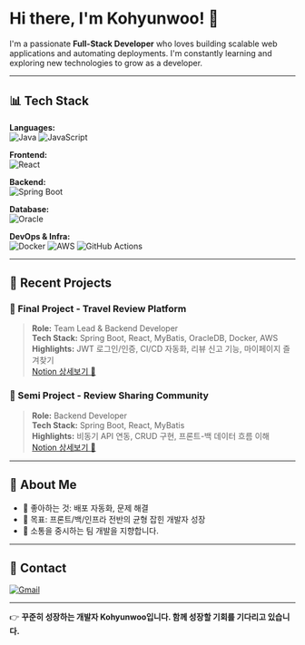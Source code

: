 # Hi there, I'm Kohyunwoo! 👋

I'm a passionate **Full-Stack Developer** who loves building scalable web applications and automating deployments. I'm constantly learning and exploring new technologies to grow as a developer.

---

## 📊 Tech Stack

**Languages:**  
![Java](https://img.shields.io/badge/Java-007396?style=for-the-badge&logo=java&logoColor=white)
![JavaScript](https://img.shields.io/badge/JavaScript-F7DF1E?style=for-the-badge&logo=javascript&logoColor=black)

**Frontend:**  
![React](https://img.shields.io/badge/React-61DAFB?style=for-the-badge&logo=react&logoColor=black)

**Backend:**  
![Spring Boot](https://img.shields.io/badge/Spring%20Boot-6DB33F?style=for-the-badge&logo=spring-boot&logoColor=white)

**Database:**  
![Oracle](https://img.shields.io/badge/Oracle-F80000?style=for-the-badge&logo=oracle&logoColor=white)

**DevOps & Infra:**  
![Docker](https://img.shields.io/badge/Docker-2496ED?style=for-the-badge&logo=docker&logoColor=white)
![AWS](https://img.shields.io/badge/AWS-232F3E?style=for-the-badge&logo=amazon-aws&logoColor=white)
![GitHub Actions](https://img.shields.io/badge/GitHub%20Actions-2088FF?style=for-the-badge&logo=github-actions&logoColor=white)

---

## 📅 Recent Projects

### 📅 Final Project - Travel Review Platform
> **Role:** Team Lead & Backend Developer  
> **Tech Stack:** Spring Boot, React, MyBatis, OracleDB, Docker, AWS  
> **Highlights:** JWT 로그인/인증, CI/CD 자동화, 리뷰 신고 기능, 마이페이지 즐겨찾기  
[Notion 상세보기 📍](https://www.notion.so/Final-22ebfab2b08b80d5a03be45f4e7aa2af)

### 📅 Semi Project - Review Sharing Community
> **Role:** Backend Developer  
> **Tech Stack:** Spring Boot, React, MyBatis  
> **Highlights:** 비동기 API 연동, CRUD 구현, 프론트-백 데이터 흐름 이해  
[Notion 상세보기 📍](https://www.notion.so/Semi-1cebfab2b08b8090b1c9d3d29e71aa6b)

---

## 🔎 About Me
- 🔧 좋아하는 것: 배포 자동화, 문제 해결
- 🌟 목표: 프론트/백/인프라 전반의 균형 잡힌 개발자 성장
- 📢 소통을 중시하는 팀 개발을 지향합니다.

---

## 📢 Contact
[![Gmail](https://img.shields.io/badge/Gmail-D14836?style=flat&logo=gmail&logoColor=white)](mailto:your-email@gmail.com)

---

👉 **꾸준히 성장하는 개발자 Kohyunwoo입니다. 함께 성장할 기회를 기다리고 있습니다.**
